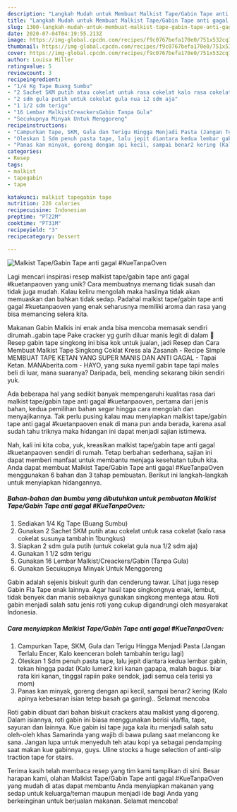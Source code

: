 ```yaml
---
description: "Langkah Mudah untuk Membuat Malkist Tape/Gabin Tape anti gagal #KueTanpaOven yang Menggugah Selera"
title: "Langkah Mudah untuk Membuat Malkist Tape/Gabin Tape anti gagal #KueTanpaOven yang Menggugah Selera"
slug: 1300-langkah-mudah-untuk-membuat-malkist-tape-gabin-tape-anti-gagal-kuetanpaoven-yang-menggugah-selera
date: 2020-07-04T04:19:55.213Z
image: https://img-global.cpcdn.com/recipes/f9c0767befa170e0/751x532cq70/malkist-tapegabin-tape-anti-gagal-kuetanpaoven-foto-resep-utama.jpg
thumbnail: https://img-global.cpcdn.com/recipes/f9c0767befa170e0/751x532cq70/malkist-tapegabin-tape-anti-gagal-kuetanpaoven-foto-resep-utama.jpg
cover: https://img-global.cpcdn.com/recipes/f9c0767befa170e0/751x532cq70/malkist-tapegabin-tape-anti-gagal-kuetanpaoven-foto-resep-utama.jpg
author: Louisa Miller
ratingvalue: 5
reviewcount: 3
recipeingredient:
- "1/4 Kg Tape Buang Sumbu"
- "2 Sachet SKM putih atau cokelat untuk rasa cokelat kalo rasa cokelat susunya tambahin 1bungkus"
- "2 sdm gula putih untuk cokelat gula nua 12 sdm aja"
- "1 1/2 sdm terigu"
- "16 Lembar MalkistCreackersGabin Tanpa Gula"
- "Secukupnya Minyak Untuk Menggoreng"
recipeinstructions:
- "Campurkan Tape, SKM, Gula dan Terigu Hingga Menjadi Pasta (Jangan Terlalu Encer, Kalo keenceran boleh tambahin terigu lagi)"
- "Oleskan 1 Sdm penuh pasta tape, lalu jepit diantara kedua lembar gabin, tekan hingga padat (Kalo lumer2 kiri kanan gapapa, malah bagus. biar rata kiri kanan, tinggal rapiin pake sendok, jadi semua cela terisi ya mom)"
- "Panas kan minyak, goreng dengan api kecil, sampai benar2 kering (Kalo apinya kebesaran isian tetep basah ga garing).. Selamat mencoba"
categories:
- Resep
tags:
- malkist
- tapegabin
- tape

katakunci: malkist tapegabin tape 
nutrition: 226 calories
recipecuisine: Indonesian
preptime: "PT22M"
cooktime: "PT31M"
recipeyield: "3"
recipecategory: Dessert

---
```



![Malkist Tape/Gabin Tape anti gagal #KueTanpaOven](https://img-global.cpcdn.com/recipes/f9c0767befa170e0/751x532cq70/malkist-tapegabin-tape-anti-gagal-kuetanpaoven-foto-resep-utama.jpg)

Lagi mencari inspirasi resep malkist tape/gabin tape anti gagal #kuetanpaoven yang unik? Cara membuatnya memang tidak susah dan tidak juga mudah. Kalau keliru mengolah maka hasilnya tidak akan memuaskan dan bahkan tidak sedap. Padahal malkist tape/gabin tape anti gagal #kuetanpaoven yang enak seharusnya memiliki aroma dan rasa yang bisa memancing selera kita.

Makanan Gabin Malkis ini enak anda bisa mencoba memasak sendiri dirumah..gabin tape Pake cracker yg gurih diluar manis legit di dalam 👏 Resep gabin tape singkong ini bisa kok untuk jualan, jadi Resep dan Cara Membuat Malkist Tape Singkong Coklat Kress ala Zasanah - Recipe Simple MEMBUAT TAPE KETAN YANG SUPER MANIS DAN ANTI GAGAL - Tapai Ketan. MANAberita.com - HAYO, yang suka nyemil gabin tape tapi males beli di luar, mana suaranya? Daripada, beli, mending sekarang bikin sendiri yuk.

Ada beberapa hal yang sedikit banyak mempengaruhi kualitas rasa dari malkist tape/gabin tape anti gagal #kuetanpaoven, pertama dari jenis bahan, kedua pemilihan bahan segar hingga cara mengolah dan menyajikannya. Tak perlu pusing kalau mau menyiapkan malkist tape/gabin tape anti gagal #kuetanpaoven enak di mana pun anda berada, karena asal sudah tahu triknya maka hidangan ini dapat menjadi sajian istimewa.


Nah, kali ini kita coba, yuk, kreasikan malkist tape/gabin tape anti gagal #kuetanpaoven sendiri di rumah. Tetap berbahan sederhana, sajian ini dapat memberi manfaat untuk membantu menjaga kesehatan tubuh kita. Anda dapat membuat Malkist Tape/Gabin Tape anti gagal #KueTanpaOven menggunakan 6 bahan dan 3 tahap pembuatan. Berikut ini langkah-langkah untuk menyiapkan hidangannya.

<!--inarticleads1-->

##### Bahan-bahan dan bumbu yang dibutuhkan untuk pembuatan Malkist Tape/Gabin Tape anti gagal #KueTanpaOven:

1. Sediakan 1/4 Kg Tape (Buang Sumbu)
1. Gunakan 2 Sachet SKM putih atau cokelat untuk rasa cokelat (kalo rasa cokelat susunya tambahin 1bungkus)
1. Siapkan 2 sdm gula putih (untuk cokelat gula nua 1/2 sdm aja)
1. Gunakan 1 1/2 sdm terigu
1. Gunakan 16 Lembar Malkist/Creackers/Gabin (Tanpa Gula)
1. Gunakan Secukupnya Minyak Untuk Menggoreng


Gabin adalah sejenis biskuit gurih dan cenderung tawar. Lihat juga resep Gabin Fla Tape enak lainnya. Agar hasil tape singkongnya enak, lembut, tidak benyek dan manis sebaiknya gunakan singkong mentega atau. Roti gabin menjadi salah satu jenis roti yang cukup digandrungi oleh masyarakat Indonesia. 

<!--inarticleads2-->

##### Cara menyiapkan Malkist Tape/Gabin Tape anti gagal #KueTanpaOven:

1. Campurkan Tape, SKM, Gula dan Terigu Hingga Menjadi Pasta (Jangan Terlalu Encer, Kalo keenceran boleh tambahin terigu lagi)
1. Oleskan 1 Sdm penuh pasta tape, lalu jepit diantara kedua lembar gabin, tekan hingga padat (Kalo lumer2 kiri kanan gapapa, malah bagus. biar rata kiri kanan, tinggal rapiin pake sendok, jadi semua cela terisi ya mom)
1. Panas kan minyak, goreng dengan api kecil, sampai benar2 kering (Kalo apinya kebesaran isian tetep basah ga garing).. Selamat mencoba


Roti gabin dibuat dari bahan biskuit crackers atau malkist yang digoreng. Dalam isiannya, roti gabin ini biasa menggunakan berisi vla/fla, tape, sayuran dan lainnya. Kue gabin isi tape juga kala itu menjadi salah satu oleh-oleh khas Samarinda yang wajib di bawa pulang saat melancong ke sana. Jangan lupa untuk menyeduh teh atau kopi ya sebagai pendamping saat makan kue gabinnya, guys. Uline stocks a huge selection of anti-slip traction tape for stairs. 

Terima kasih telah membaca resep yang tim kami tampilkan di sini. Besar harapan kami, olahan Malkist Tape/Gabin Tape anti gagal #KueTanpaOven yang mudah di atas dapat membantu Anda menyiapkan makanan yang sedap untuk keluarga/teman maupun menjadi ide bagi Anda yang berkeinginan untuk berjualan makanan. Selamat mencoba!
